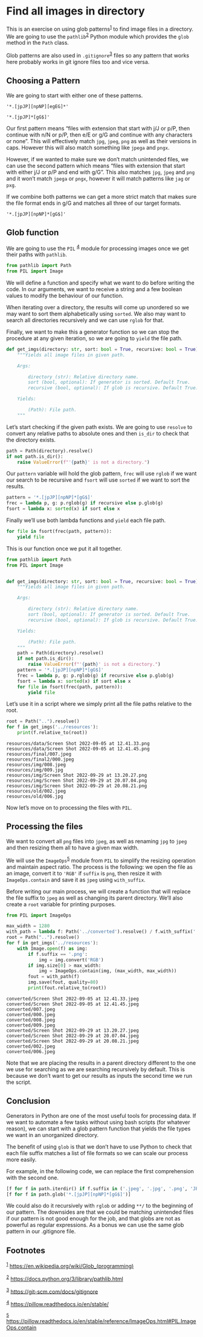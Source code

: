 # Find all images in directory

This is an exercise on using glob patterns<sup><a id="fnr.1" class="footref" href="#fn.1" role="doc-backlink">1</a></sup> to find image files in a directory. We are going to use the `pathlib`<sup><a id="fnr.2" class="footref" href="#fn.2" role="doc-backlink">2</a></sup> Python module which provides the `glob` method in the `Path` class.

Glob patterns are also used in `.gitignore`<sup><a id="fnr.3" class="footref" href="#fn.3" role="doc-backlink">3</a></sup> files so any pattern that works here probably works in git ignore files too and vice versa.


## Choosing a Pattern

We are going to start with either one of these patterns.

```shell
'*.[jpJP][npNP][egEG]*'
```

```shell
'*.[jpJP]*[gG$]'
```

Our first pattern means &ldquo;files with extension that start with j/J or p/P, then continue with n/N or p/P, then e/E or g/G and continue with any characters or none&rdquo;. This will effectively match `jpg`, `jpeg`, `png` as well as their versions in caps. However this will also match something like `jpega` and `pngx`.

However, if we wanted to make sure we don&rsquo;t match unintended files, we can use the second pattern which means &ldquo;files with extension that start with either j/J or p/P and end with g/G&rdquo;. This also matches `jpg`, `jpeg` and `png` and it won&rsquo;t match `jpega` or `pngx`, however it will match patterns like `jag` or `pxg`.

If we combine both patterns we can get a more strict match that makes sure the file format ends in g/G and matches all three of our target formats.

```shell
'*.[jpJP][npNP]*[gG$]'
```


## Glob function

We are going to use the `PIL` <sup><a id="fnr.4" class="footref" href="#fn.4" role="doc-backlink">4</a></sup> module for processing images once we get their paths with `pathlib`.

```python
from pathlib import Path
from PIL import Image
```

We will define a function and specify what we want to do before writing the code. In our arguments, we want to receive a string and a few boolean values to modify the behaviour of our function.

When iterating over a directory, the results will come up unordered so we may want to sort them alphabetically using `sorted`. We also may want to search all directories recursively and we can use `rglob` for that.

Finally, we want to make this a generator function so we can stop the procedure at any given iteration, so we are going to `yield` the file path.

```python
def get_imgs(directory: str, sort: bool = True, recursive: bool = True):
    """Yields all image files in given path.

    Args:

        directory (str): Relative directory name.
        sort (bool, optional): If generator is sorted. Default True.
        recursive (bool, optional): If glob is recursive. Default True.

    Yields:

        (Path): File path.
    """
```

Let&rsquo;s start checking if the given path exists. We are going to use `resolve` to convert any relative paths to absolute ones and then `is_dir` to check that the directory exists.

```python
path = Path(directory).resolve()
if not path.is_dir():
    raise ValueError(f"'{path}' is not a directory.")
```

Our `pattern` variable will hold the glob pattern, `frec` will use `rglob` if we want our search to be recursive and `fsort` will use `sorted` if we want to sort the results.

```python
pattern = '*.[jpJP][npNP]*[gG$]'
frec = lambda p, g: p.rglob(g) if recursive else p.glob(g)
fsort = lambda x: sorted(x) if sort else x
```

Finally we&rsquo;ll use both lambda functions and `yield` each file path.

```python
for file in fsort(frec(path, pattern)):
    yield file
```

This is our function once we put it all together.

```python
from pathlib import Path
from PIL import Image


def get_imgs(directory: str, sort: bool = True, recursive: bool = True):
    """Yields all image files in given path.

    Args:

        directory (str): Relative directory name.
        sort (bool, optional): If generator is sorted. Default True.
        recursive (bool, optional): If glob is recursive. Default True.

    Yields:

        (Path): File path.
    """
    path = Path(directory).resolve()
    if not path.is_dir():
        raise ValueError(f"'{path}' is not a directory.")
    pattern = '*.[jpJP][npNP]*[gG$]'
    frec = lambda p, g: p.rglob(g) if recursive else p.glob(g)
    fsort = lambda x: sorted(x) if sort else x
    for file in fsort(frec(path, pattern)):
        yield file
```

Let&rsquo;s use it in a script where we simply print all the file paths relative to the root.

```python
root = Path("..").resolve()
for f in get_imgs('../resources'):
    print(f.relative_to(root))
```

    resources/data/Screen Shot 2022-09-05 at 12.41.33.png
    resources/data/Screen Shot 2022-09-05 at 12.41.45.png
    resources/final/007.jpeg
    resources/final2/000.jpeg
    resources/img/008.jpeg
    resources/img/009.jpg
    resources/img/Screen Shot 2022-09-29 at 13.20.27.png
    resources/img/Screen Shot 2022-09-29 at 20.07.04.png
    resources/img/Screen Shot 2022-09-29 at 20.08.21.png
    resources/old/002.jpeg
    resources/old/006.jpg

Now let&rsquo;s move on to processing the files with `PIL`.


## Processing the files

We want to convert all `png` files into `jpeg`, as well as renaming `jpg` to `jpeg` and then resizing them all to have a given max width.

We will use the `ImageOps`<sup><a id="fnr.5" class="footref" href="#fn.5" role="doc-backlink">5</a></sup> module from `PIL` to simplify the resizing operation and maintain aspect ratio. The process is the following: we open the file as an image, convert it to `'RGB'` if `suffix` is `png`, then resize it with `ImageOps.contain` and save it as `jpeg` using `with_suffix`.

Before writing our main process, we will create a function that will replace the file suffix to `jpeg` as well as changing its parent directory. We&rsquo;ll also create a `root` variable for printing purposes.

```python
from PIL import ImageOps

max_width = 1280
with_path = lambda f: Path('../converted').resolve() / f.with_suffix('.jpeg').name
root = Path("..").resolve()
for f in get_imgs('../resources'):
    with Image.open(f) as img:
        if f.suffix == '.png':
            img = img.convert('RGB')
        if img.size[0] > max_width:
            img = ImageOps.contain(img, (max_width, max_width))
        fout = with_path(f)
        img.save(fout, quality=80)
        print(fout.relative_to(root))
```

    converted/Screen Shot 2022-09-05 at 12.41.33.jpeg
    converted/Screen Shot 2022-09-05 at 12.41.45.jpeg
    converted/007.jpeg
    converted/000.jpeg
    converted/008.jpeg
    converted/009.jpeg
    converted/Screen Shot 2022-09-29 at 13.20.27.jpeg
    converted/Screen Shot 2022-09-29 at 20.07.04.jpeg
    converted/Screen Shot 2022-09-29 at 20.08.21.jpeg
    converted/002.jpeg
    converted/006.jpeg

Note that we are placing the results in a parent directory different to the one we use for searching as we are searching recursively by default. This is because we don&rsquo;t want to get our results as inputs the second time we run the script.


## Conclusion

Generators in Python are one of the most useful tools for processing data. If we want to automate a few tasks without using bash scripts (for whatever reason), we can start with a glob pattern function that yields the file types we want in an unorganized directory.

The benefit of using `glob` is that we don&rsquo;t have to use Python to check that each file suffix matches a list of file formats so we can scale our process more easily.

For example, in the following code, we can replace the first comprehension with the second one.

```python
[f for f in path.iterdir() if f.suffix in ('.jpeg', '.jpg', '.png', 'JPG', 'JPEG', 'PNG')]
[f for f in path.glob('*.[jpJP][npNP]*[gG$]')]
```

We could also do it recursively with `rglob` or adding `**/` to the beginning of our pattern. The downsides are that we could be matching unintended files if our pattern is not good enough for the job, and that globs are not as powerful as regular expressions. As a bonus we can use the same glob pattern in our .gitignore file.

## Footnotes

<sup><a id="fn.1" class="footnum" href="#fnr.1">1</a></sup> <https://en.wikipedia.org/wiki/Glob_(programming)>

<sup><a id="fn.2" class="footnum" href="#fnr.2">2</a></sup> <https://docs.python.org/3/library/pathlib.html>

<sup><a id="fn.3" class="footnum" href="#fnr.3">3</a></sup> <https://git-scm.com/docs/gitignore>

<sup><a id="fn.4" class="footnum" href="#fnr.4">4</a></sup> <https://pillow.readthedocs.io/en/stable/>

<sup><a id="fn.5" class="footnum" href="#fnr.5">5</a></sup> <https://pillow.readthedocs.io/en/stable/reference/ImageOps.html#PIL.ImageOps.contain>

